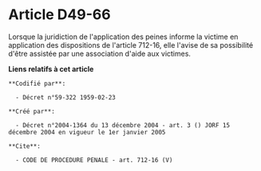 # Article D49-66

Lorsque la juridiction de l'application des peines informe la victime en application des dispositions de l'article 712-16,
elle l'avise de sa possibilité d'être assistée par une association d'aide aux victimes.

**Liens relatifs à cet article**

	**Codifié par**:

	  - Décret n°59-322 1959-02-23

	**Créé par**:

	  - Décret n°2004-1364 du 13 décembre 2004 - art. 3 () JORF 15 décembre 2004 en vigueur le 1er janvier 2005

	**Cite**:

	  - CODE DE PROCEDURE PENALE - art. 712-16 (V)
